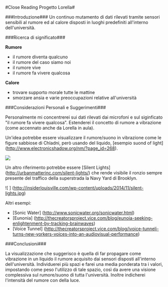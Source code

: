 #Close Reading Progetto Lorella#

###Introduzione###
Un continuo mutamento di dati rilevati tramite sensori sensibili al rumore ed al calore disposti in luoghi predefiniti
all'interno dell'università.

###Ricerca di significato###

**Rumore**

* il rumore diventa qualcuno
* il rumore del caso siamo noi
* il rumore vive
* il rumore fa vivere qualcosa

**Calore**

* trovare supporto morale tutte le mattine
* smorzare ansia e varie preoccupazioni relative all'università

###Considerazioni Personali e Suggerimenti###

Personalmente mi concentrerei sui dati rilevati dai microfoni e sul siginficato "il rumore fa vivere qualcosa". 
Estenderei il concetto di rumore a vibrazione (come accennato anche da Lorella in aula). 




Un'idea potrebbe essere visualizzare il rumore/suono in vibrazione come le figure sabbiose di Chladni, però usando del liquido,
[esempio suond of light] (http://www.electronicshadow.org/nm/?page_id=268). 

![ ](http://www.electronicshadow.org/nm/wp-content/uploads/2013/12/Sounds-of-light1.jpg)

Un altro riferimento potrebbe essere [Silent Lights] (http://urbanmatterinc.com/silent-lights/) che rende visibile il ronzio 
sempre presente del traffico della superstrada la Navy Yard di Brooklyn.

![ ] (http://insiderlouisville.com/wp-content/uploads/2014/11/silent-lights.jpg)

Altri esempi: 
* [Sonic Water] (http://www.sonicwater.org/sonicwater.html) 
* [Eunonia] (http://thecreatorsproject.vice.com/blog/eunoia-seeking-enlightenment-by-tracking-brainwaves) 
* [Voice Tunnel] (http://thecreatorsproject.vice.com/blog/ivoice-tunneli-turns-new-yorkers-voices-into-an-audiovisual-performance)




###Conclusioni###


La visualizzazione che suggerisco è quella di far propagare come vibrazione in un liquido il rumore acquisito dai sensori disposti all'interno dell'università. Individuerei più spazi e farei una media ponderata tra i valori, impostando come peso l'utilizzo di tale spazio, così da avere una visione complessiva sul rumore/suono di tutta l'università. Inoltre indicherei l'intensità del rumore con della luce.

